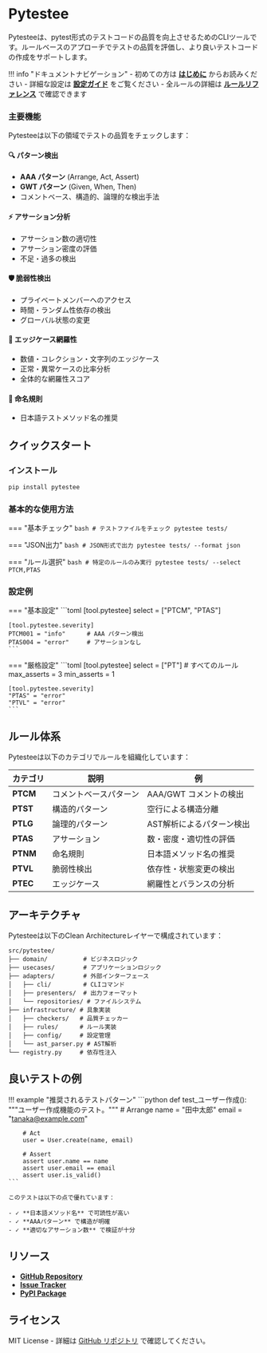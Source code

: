 # Pytestee

Pytesteeは、pytest形式のテストコードの品質を向上させるためのCLIツールです。ルールベースのアプローチでテストの品質を評価し、より良いテストコードの作成をサポートします。

!!! info "ドキュメントナビゲーション"
    - 初めての方は **[はじめに](getting-started.md)** からお読みください
    - 詳細な設定は **[設定ガイド](configuration.md)** をご覧ください
    - 全ルールの詳細は **[ルールリファレンス](rules.md)** で確認できます

### 主要機能

Pytesteeは以下の領域でテストの品質をチェックします：

#### 🔍 パターン検出
- **AAA パターン** (Arrange, Act, Assert)
- **GWT パターン** (Given, When, Then)
- コメントベース、構造的、論理的な検出手法

#### ⚡ アサーション分析
- アサーション数の適切性
- アサーション密度の評価
- 不足・過多の検出

#### 🛡️ 脆弱性検出
- プライベートメンバーへのアクセス
- 時間・ランダム性依存の検出
- グローバル状態の変更

#### 🎯 エッジケース網羅性
- 数値・コレクション・文字列のエッジケース
- 正常・異常ケースの比率分析
- 全体的な網羅性スコア

#### 📝 命名規則
- 日本語テストメソッド名の推奨

## クイックスタート

### インストール
```bash
pip install pytestee
```

### 基本的な使用方法

=== "基本チェック"
    ```bash
    # テストファイルをチェック
    pytestee tests/
    ```

=== "JSON出力"
    ```bash
    # JSON形式で出力
    pytestee tests/ --format json
    ```

=== "ルール選択"
    ```bash
    # 特定のルールのみ実行
    pytestee tests/ --select PTCM,PTAS
    ```

### 設定例

=== "基本設定"
    ```toml
    [tool.pytestee]
    select = ["PTCM", "PTAS"]
    
    [tool.pytestee.severity]
    PTCM001 = "info"      # AAA パターン検出
    PTAS004 = "error"     # アサーションなし
    ```

=== "厳格設定"
    ```toml
    [tool.pytestee]
    select = ["PT"]  # すべてのルール
    max_asserts = 3
    min_asserts = 1
    
    [tool.pytestee.severity]
    "PTAS" = "error"
    "PTVL" = "error"
    ```

## ルール体系

Pytesteeは以下のカテゴリでルールを組織化しています：

| カテゴリ | 説明 | 例 |
|---------|------|----| 
| **PTCM** | コメントベースパターン | AAA/GWT コメントの検出 |
| **PTST** | 構造的パターン | 空行による構造分離 |
| **PTLG** | 論理的パターン | AST解析によるパターン検出 |
| **PTAS** | アサーション | 数・密度・適切性の評価 |
| **PTNM** | 命名規則 | 日本語メソッド名の推奨 |
| **PTVL** | 脆弱性検出 | 依存性・状態変更の検出 |
| **PTEC** | エッジケース | 網羅性とバランスの分析 |

## アーキテクチャ

Pytesteeは以下のClean Architectureレイヤーで構成されています：

```
src/pytestee/
├── domain/          # ビジネスロジック
├── usecases/        # アプリケーションロジック
├── adapters/        # 外部インターフェース
│   ├── cli/         # CLIコマンド
│   ├── presenters/  # 出力フォーマット
│   └── repositories/ # ファイルシステム
├── infrastructure/ # 具象実装
│   ├── checkers/   # 品質チェッカー
│   ├── rules/      # ルール実装
│   ├── config/     # 設定管理
│   └── ast_parser.py # AST解析
└── registry.py     # 依存性注入
```

## 良いテストの例

!!! example "推奨されるテストパターン"
    ```python
    def test_ユーザー作成():
        """ユーザー作成機能のテスト。"""
        # Arrange
        name = "田中太郎"
        email = "tanaka@example.com"
        
        # Act
        user = User.create(name, email)
        
        # Assert
        assert user.name == name
        assert user.email == email
        assert user.is_valid()
    ```

    このテストは以下の点で優れています：
    
    - ✓ **日本語メソッド名** で可読性が高い
    - ✓ **AAAパターン** で構造が明確
    - ✓ **適切なアサーション数** で検証が十分

## リソース

- **[GitHub Repository](https://github.com/mmocchi/pytestee)**
- **[Issue Tracker](https://github.com/mmocchi/pytestee/issues)**
- **[PyPI Package](https://pypi.org/project/pytestee/)**

## ライセンス

MIT License - 詳細は [GitHub リポジトリ](https://github.com/mmocchi/pytestee/blob/main/LICENSE) で確認してください。